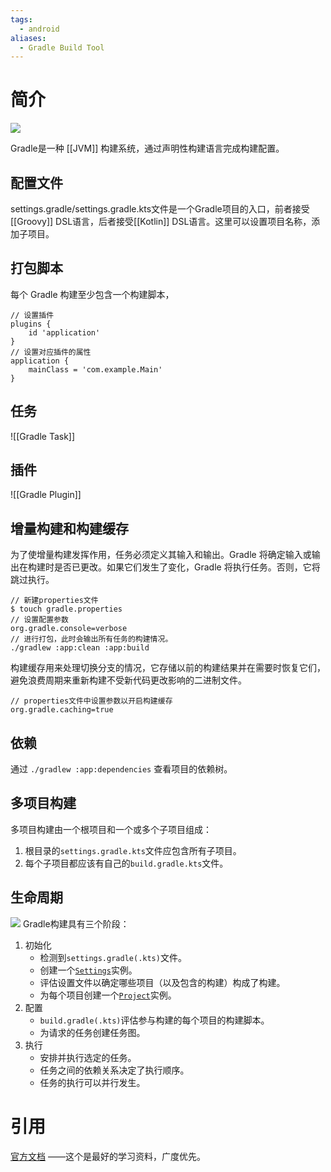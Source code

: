 ```yaml
---
tags:
  - android
aliases:
  - Gradle Build Tool
---
```

# 简介
![](https://docs.gradle.org/current/userguide/img/gradle-basic-1.png)

Gradle是一种 [[JVM]] 构建系统，通过声明性构建语言完成构建配置。

## 配置文件

settings.gradle/settings.gradle.kts文件是一个Gradle项目的入口，前者接受[[Groovy]] DSL语言，后者接受[[Kotlin]] DSL语言。这里可以设置项目名称，添加子项目。

## 打包脚本

每个 Gradle 构建至少包含一个构建脚本，
```
// 设置插件
plugins {
    id 'application'              
}
// 设置对应插件的属性
application {
    mainClass = 'com.example.Main'  
}
```

## 任务

![[Gradle Task]]

## 插件

![[Gradle Plugin]]

## 增量构建和构建缓存

为了使增量构建发挥作用，任务必须定义其输入和输出。Gradle 将确定输入或输出在构建时是否已更改。如果它们发生了变化，Gradle 将执行任务。否则，它将跳过执行。
```
// 新建properties文件
$ touch gradle.properties
// 设置配置参数
org.gradle.console=verbose
// 进行打包，此时会输出所有任务的构建情况。
./gradlew :app:clean :app:build
```

构建缓存用来处理切换分支的情况，它存储以前的构建结果并在需要时恢复它们，避免浪费周期来重新构建不受新代码更改影响的二进制文件。

```
// properties文件中设置参数以开启构建缓存
org.gradle.caching=true
```

## 依赖

通过 `./gradlew :app:dependencies` 查看项目的依赖树。

## 多项目构建

多项目构建由一个根项目和一个或多个子项目组成：
1. 根目录的`settings.gradle.kts`文件应包含所有子项目。
2. 每个子项目都应该有自己的`build.gradle.kts`文件。

## 生命周期

![](https://docs.gradle.org/current/userguide/img/build-lifecycle-example.png)
Gradle构建具有三个阶段：
1. 初始化
	- 检测到`settings.gradle(.kts)`文件。
	- 创建一个[`Settings`](https://docs.gradle.org/current/dsl/org.gradle.api.initialization.Settings.html)实例。
	- 评估设置文件以确定哪些项目（以及包含的构建）构成了构建。
	- 为每个项目创建一个[`Project`](https://docs.gradle.org/current/dsl/org.gradle.api.Project.html)实例。
2. 配置
	- `build.gradle(.kts)`评估参与构建的每个项目的构建脚本。
	- 为请求的任务创建任务图。
3. 执行
	- 安排并执行选定的任务。
	- 任务之间的依赖关系决定了执行顺序。
	- 任务的执行可以并行发生。


# 引用
[官方文档](https://docs.gradle.org/current/userguide/getting_started_eng.html) ——这个是最好的学习资料，广度优先。